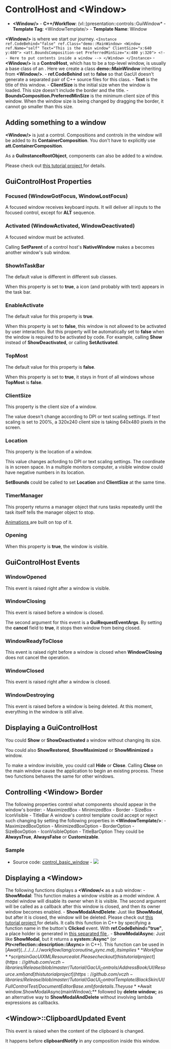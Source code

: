 # ControlHost and \<Window\>

- **\<Window/\>** - **C++/Workflow**: (vl::)presentation::controls::GuiWindow* - **Template Tag**: \<WindowTemplate/\> - **Template Name**: Window

**\<Window/\>** is where we start our journey. ``` <Instance ref.CodeBehind="false" ref.Class="demo::MainWindow> <Window ref.Name="self" Text="This is the main window" ClientSize="x:640 y:480"> <att.BoundsComposition-set PreferredMinSize="x:480 y:320"> <!-- Here to put contents inside a window --> </Window> </Instance> ``` - **\<Window/\>** is a **ControlHost**, which has to be a top-level window, is usually a base class of an [ <Instance> ](../../../.././gacui/xmlres/tag_instance.md). Here we create a class **demo::MainWindow** inheriting from **\<Window/\>**. - **ref.CodeBehind** set to **false** so that GacUI doesn't generate a separated pair of C++ source files for this class. - **Text** is the title of this window. - **ClientSize** is the initial size when the window is loaded. This size doesn't include the border and the title. - **BoundsComposition.PreferredMinSize** is the minimum client size of this window. When the window size is being changed by dragging the border, it cannot go smaller than this size.

## Adding something to a window

**\<Window/\>** is just a control. Compositions and controls in the window will be added to its **ContainerComposition**. You don't have to explicitly use **att.ContainerComposition**.

As a **GuiInstanceRootObject**, components can also be added to a window.

Please check out [ this tutorial project ](https://github.com/vczh-libraries/Release/tree/master/Tutorial/GacUI_Xml/Instance_Window) for details.

## GuiControlHost Properties

### Focused (WindowGotFocus, WindowLostFocus)

A focused window receives keyboard inputs. It will deliver all inputs to the focused control, except for **ALT** sequence.

### Activated (WindowActivated, WindowDeactivated)

A focused window must be activated.

Calling **SetParent** of a control host's **NativeWindow** makes a becomes another window's sub window.

### ShowInTaskBar

The default value is different in different sub classes.

When this property is set to **true**, a icon (and probably with text) appears in the task bar.

### EnableActivate

The default value for this property is **true**.

When this property is set to **false**, this window is not allowed to be activated by user interaction. But this property will be automatically set to **false** when the window is required to be activated by code. For example, calling **Show** instead of **ShowDeactivated**, or calling **SetActivated**.

### TopMost

The default value for this property is **false**.

When this property is set to **true**, it stays in front of all windows whose **TopMost** is **false**.

### ClientSize

This property is the client size of a window.

The value doesn't change according to DPI or text scaling settings. If text scaling is set to 200%, a 320x240 client size is taking 640x480 pixels in the screen.

### Location

This property is the location of a window.

This value changes acfording to DPI or text scaling settings. The coordinate is in screen space. In a multiple monitors computer, a visible window could have negative numbers in its location.

**SetBounds** could be called to set **Location** and **ClientSize** at the same time.

### TimerManager

This property returns a manager object that runs tasks repeatedly until the task itself tells the manager object to stop.

[ Animations ](../../../.././gacui/xmlres/tag_animation.md) are built on top of it.

### Opening

When this property is **true**, the window is visible.

## GuiControlHost Events

### WindowOpened

This event is raised right after a window is visible.

### WindowClosing

This event is raised before a window is closed.

The second argument for this event is a **GuiRequestEventArgs**. By setting the **cancel** field to **true**, it stops then window from being closed.

### WindowReadyToClose

This event is raised right before a window is closed when **WindowClosing** does not cancel the operation.

### WindowClosed

This event is raised right after a window is closed.

### WindowDestroying

This event is raised before a window is being deleted. At this moment, everything in the window is still alive.

## Displaying a GuiControlHost

You could **Show** or **ShowDeactivated** a window without changing its size.

You could also **ShowRestored**, **ShowMaximized** or **ShowMinimized** a window.

To make a window invisible, you could call **Hide** or **Close**. Calling **Close** on the main window cause the application to begin an existing process. These two functions behaves the same for other windows.

## Controlling \<Window\> Border

The following properties control what components should appear in the window's border: - MaximizedBox - MinimizedBox - Border - SizeBox - IconVisible - TitleBar A window's control template could accept or reject such changing by setting the following properties in **\<WindowTemplate/\>**: - MaximizedBoxOption - MinimizedBoxOption - BorderOption - SizeBoxOption - IconVisibleOption - TitleBarOption They could be **AlwaysTrue**, **AlwaysFalse** or **Customizable**.

### Sample

- Source code: [control_basic_window](https://github.com/vczh-libraries/Release/blob/master/SampleForDoc/GacUI/XmlRes/control_basic_window/Resource.xml) - ![](https://gaclib.net/doc/gacui/control_basic_window.gif)

## Displaying a \<Window\>

The following functions displays a **\<Window/\<** as a sub window: - **ShowModal**: This function makes a window visible as a model window. A model window will disable its owner when it is visible. The second argument will be called as a callback after this window is closed, and then its owner window becomes enabled. - **ShowModalAndDelete**: Just like **ShowModal**, but after it is closed, the window will be deleted. Please check out [ this tutorial project ](https://github.com/vczh-libraries/Release/tree/master/Tutorial/GacUI_Xml/Instance_MultipleWindows) for details. It calls this function in C++ by specifying a function name in the button's **Clicked** event. With **ref.CodeBehind="true"**, a place holder is generated in [ this separated file ](https://github.com/vczh-libraries/Release/blob/master/Tutorial/GacUI_Xml/Instance_MultipleWindows/UI/Source/MainWindow.cpp). - **ShowModalAsync**: Just like **ShowModal**, but it returns a **system::Async^** (or **Ptr\<reflection::description::IAsync\>** in C++). This function can be used in [$Await](../../../.././workflow/lang/coroutine_async.md), it simplies **Workflow** scripts in GacUI XML Resource a lot. Please check out [ this tutorial project ](https://github.com/vczh-libraries/Release/blob/master/Tutorial/GacUI_Controls/AddressBook/UI/Resource.xml) and [ this tutorial project ](https://github.com/vczh-libraries/Release/blob/master/Tutorial/GacUI_ControlTemplate/BlackSkin/UI/FullControlTest/DocumentEditorBase.xml) for details. They use **$Await window.ShowModalAsync(mainWindow);** followed by **delete window;** as an alternative way to **ShowModalAndDelete** without involving lambda expressions as callbacks.

## \<Window\>::ClipboardUpdated Event

This event is raised when the content of the clipboard is changed.

It happens before **clipboardNotify** in any composition inside this window.

